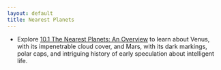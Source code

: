 ```yaml
---
layout: default
title: Nearest Planets
---
```


- Explore [10.1 The Nearest Planets: An Overview](https://openstax.org/books/astronomy-2e/pages/10-1-the-nearest-planets-an-overview) to learn about Venus, with its impenetrable cloud cover, and Mars, with its dark markings, polar caps, and intriguing history of early speculation about intelligent life.

